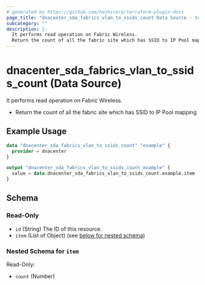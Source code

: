 ```yaml
---
# generated by https://github.com/hashicorp/terraform-plugin-docs
page_title: "dnacenter_sda_fabrics_vlan_to_ssids_count Data Source - terraform-provider-dnacenter"
subcategory: ""
description: |-
  It performs read operation on Fabric Wireless.
  Return the count of all the fabric site which has SSID to IP Pool mapping
---
```


# dnacenter_sda_fabrics_vlan_to_ssids_count (Data Source)

It performs read operation on Fabric Wireless.

- Return the count of all the fabric site which has SSID to IP Pool mapping

## Example Usage

```terraform
data "dnacenter_sda_fabrics_vlan_to_ssids_count" "example" {
  provider = dnacenter
}

output "dnacenter_sda_fabrics_vlan_to_ssids_count_example" {
  value = data.dnacenter_sda_fabrics_vlan_to_ssids_count.example.item
}
```

<!-- schema generated by tfplugindocs -->
## Schema

### Read-Only

- `id` (String) The ID of this resource.
- `item` (List of Object) (see [below for nested schema](#nestedatt--item))

<a id="nestedatt--item"></a>
### Nested Schema for `item`

Read-Only:

- `count` (Number)
